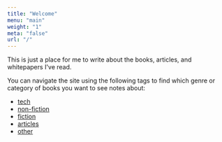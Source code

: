 ```yaml
---
title: "Welcome"
menu: "main"
weight: "1"
meta: "false"
url: "/"
---
```


This is just a place for me to write about the books, articles, and whitepapers I've read.

You can navigate the site using the following tags to find which genre or category of books you want to see notes about:

- [tech](/tags/tech)
- [non-fiction](/tags/nonfiction)
- [fiction](/tags/fiction)
- [articles](/tags/articles)
- [other](/tags/other)
